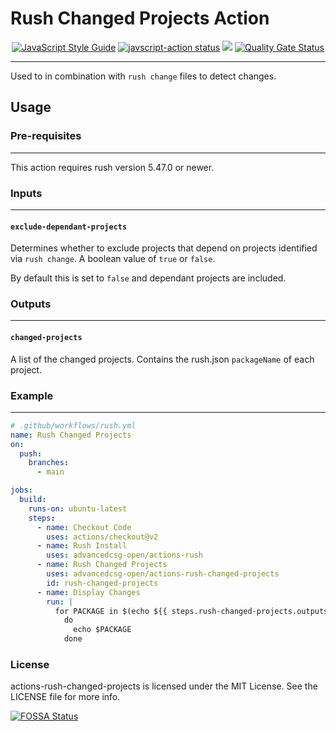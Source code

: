 # Rush Changed Projects Action
<p align="center">
  <a href="https://standardjs.com"><img alt="JavaScript Style Guide" src="https://img.shields.io/badge/code_style-standard-brightgreen.svg"></a>
  <a href="https://github.com/advancedcsg-open/actions-rush-changed-projects/actions"><img alt="javscript-action status" src="https://github.com/advancedcsg-open/actions-rush-changed-projects/workflows/units-test/badge.svg"></a>
<a href="https://app.fossa.com/projects/git%2Bgithub.com%2Fadvancedcsg-open%2Factions-rush-changed-projects?ref=badge_shield" alt="FOSSA Status"><img src="https://app.fossa.com/api/projects/git%2Bgithub.com%2Fadvancedcsg-open%2Factions-rush-changed-projects.svg?type=shield"/></a>
  <a href="https://sonarcloud.io/dashboard?id=advancedcsg-open_actions-rush-changed-projects"><img alt="Quality Gate Status" src="https://sonarcloud.io/api/project_badges/measure?project=advancedcsg-open_actions-rush-changed-projects&metric=alert_status"></a>
</p>

---

Used to in combination with `rush change` files to detect changes.

## Usage

### Pre-requisites
---
This action requires rush version 5.47.0 or newer.

### Inputs
---
#### `exclude-dependant-projects`
Determines whether to exclude projects that depend on projects identified via `rush change`. A boolean value of `true` or `false`.

By default this is set to `false` and dependant projects are included.

### Outputs
---
#### `changed-projects`
A list of the changed projects. Contains the rush.json `packageName` of each project.

### Example
---
```yaml
# .github/workflows/rush.yml
name: Rush Changed Projects
on:
  push:
    branches:
      - main

jobs:
  build:
    runs-on: ubuntu-latest
    steps:
      - name: Checkout Code
        uses: actions/checkout@v2
      - name: Rush Install
        uses: advancedcsg-open/actions-rush
      - name: Rush Changed Projects
        uses: advancedcsg-open/actions-rush-changed-projects
        id: rush-changed-projects
      - name: Display Changes
        run: |
          for PACKAGE in $(echo ${{ steps.rush-changed-projects.outputs.changed-projects}} | jq -r .[])
            do
              echo $PACKAGE
            done
```

### License

actions-rush-changed-projects is licensed under the MIT License. See the LICENSE file for more info.

[![FOSSA Status](https://app.fossa.com/api/projects/git%2Bgithub.com%2Fadvancedcsg-open%2Factions-rush-changed-projects.svg?type=large)](https://app.fossa.com/projects/git%2Bgithub.com%2Fadvancedcsg-open%2Factions-rush-changed-projects?ref=badge_large)